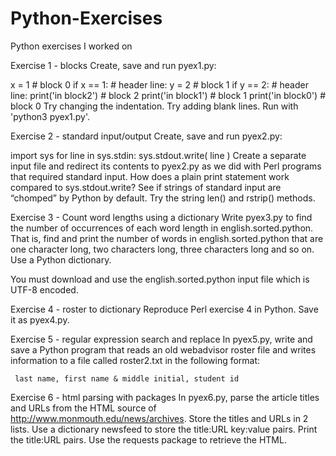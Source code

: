# Python-Exercises
Python exercises I worked on


Exercise 1 - blocks
Create, save and run pyex1.py:

x = 1                       # block 0
if x == 1:                  # header line:
    y = 2                   # block 1
    if y == 2:              # header line:
        print('in block2')  # block 2
    print('in block1')      # block 1
print('in block0')          # block 0
Try changing the indentation.
Try adding blank lines.
Run with 'python3 pyex1.py'.


Exercise 2 - standard input/output
Create, save and run pyex2.py:

import sys
for line in sys.stdin:
    sys.stdout.write( line )
Create a separate input file and redirect its contents to pyex2.py as we did with Perl programs that required standard input.
How does a plain print statement work compared to sys.stdout.write?
See if strings of standard input are “chomped” by Python by default. Try the string len() and rstrip() methods.


Exercise 3 - Count word lengths using a dictionary
Write pyex3.py to find the number of occurrences of each word length in english.sorted.python. That is, find and print the number of words in english.sorted.python that are one character long, two characters long, three characters long and so on. Use a Python dictionary.

You must download and use the english.sorted.python input file which is UTF-8 encoded.


Exercise 4 - roster to dictionary
Reproduce Perl exercise 4 in Python. Save it as pyex4.py.


Exercise 5 - regular expression search and replace
In pyex5.py, write and save a Python program that reads an old webadvisor roster file and writes information to a file called roster2.txt in the following format:

     last name, first name & middle initial, student id    
     
     
Exercise 6 - html parsing with packages
In pyex6.py, parse the article titles and URLs from the HTML source of http://www.monmouth.edu/news/archives. Store the titles and URLs in 2 lists. Use a dictionary newsfeed to store the title:URL key:value pairs. Print the title:URL pairs. Use the requests package to retrieve the HTML.
